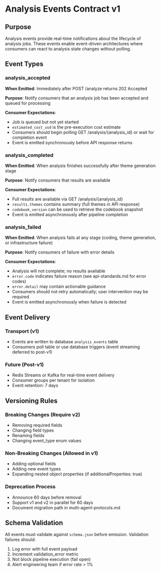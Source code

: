 # Analysis Events Contract v1

## Purpose

Analysis events provide real-time notifications about the lifecycle of analysis jobs. These events enable event-driven architectures where consumers can react to analysis state changes without polling.

## Event Types

### analysis_accepted

**When Emitted**: Immediately after POST /analyze returns 202 Accepted

**Purpose**: Notify consumers that an analysis job has been accepted and queued for processing

**Consumer Expectations**:
- Job is queued but not yet started
- `estimated_cost_usd` is the pre-execution cost estimate
- Consumers should begin polling GET /analysis/{analysis_id} or wait for completion event
- Event is emitted synchronously before API response returns

### analysis_completed

**When Emitted**: When analysis finishes successfully after theme generation stage

**Purpose**: Notify consumers that results are available

**Consumer Expectations**:
- Full results are available via GET /analysis/{analysis_id}
- `results.themes` contains summary (full themes in API response)
- `codebook_version` can be used to retrieve the codebook snapshot
- Event is emitted asynchronously after pipeline completion

### analysis_failed

**When Emitted**: When analysis fails at any stage (coding, theme generation, or infrastructure failure)

**Purpose**: Notify consumers of failure with error details

**Consumer Expectations**:
- Analysis will not complete; no results available
- `error.code` indicates failure reason (see api-standards.md for error codes)
- `error.detail` may contain actionable guidance
- Consumers should not retry automatically; user intervention may be required
- Event is emitted asynchronously when failure is detected

## Event Delivery

### Transport (v1)
- Events are written to database `analysis_events` table
- Consumers poll table or use database triggers (event streaming deferred to post-v1)

### Future (Post-v1)
- Redis Streams or Kafka for real-time event delivery
- Consumer groups per tenant for isolation
- Event retention: 7 days

## Versioning Rules

### Breaking Changes (Require v2)
- Removing required fields
- Changing field types
- Renaming fields
- Changing event_type enum values

### Non-Breaking Changes (Allowed in v1)
- Adding optional fields
- Adding new event types
- Expanding nested object properties (if additionalProperties: true)

### Deprecation Process
- Announce 60 days before removal
- Support v1 and v2 in parallel for 60 days
- Document migration path in multi-agent-protocols.md

## Schema Validation

All events must validate against `schema.json` before emission. Validation failures should:
1. Log error with full event payload
2. Increment validation_error metric
3. Not block pipeline execution (fail open)
4. Alert engineering team if error rate > 1%
